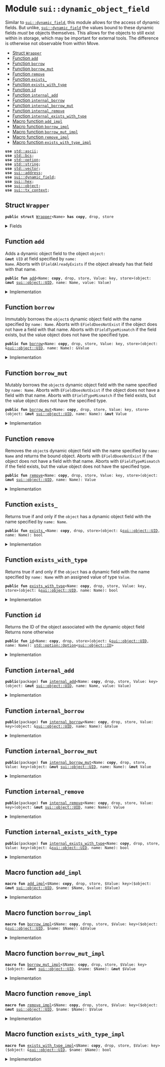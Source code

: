 
<a name="sui_dynamic_object_field"></a>

# Module `sui::dynamic_object_field`

Similar to <code><a href="../sui/dynamic_field.md#sui_dynamic_field">sui::dynamic_field</a></code>, this module allows for the access of dynamic fields. But
unlike, <code><a href="../sui/dynamic_field.md#sui_dynamic_field">sui::dynamic_field</a></code> the values bound to these dynamic fields _must_ be objects
themselves. This allows for the objects to still exist within in storage, which may be important
for external tools. The difference is otherwise not observable from within Move.


-  [Struct `Wrapper`](#sui_dynamic_object_field_Wrapper)
-  [Function `add`](#sui_dynamic_object_field_add)
-  [Function `borrow`](#sui_dynamic_object_field_borrow)
-  [Function `borrow_mut`](#sui_dynamic_object_field_borrow_mut)
-  [Function `remove`](#sui_dynamic_object_field_remove)
-  [Function `exists_`](#sui_dynamic_object_field_exists_)
-  [Function `exists_with_type`](#sui_dynamic_object_field_exists_with_type)
-  [Function `id`](#sui_dynamic_object_field_id)
-  [Function `internal_add`](#sui_dynamic_object_field_internal_add)
-  [Function `internal_borrow`](#sui_dynamic_object_field_internal_borrow)
-  [Function `internal_borrow_mut`](#sui_dynamic_object_field_internal_borrow_mut)
-  [Function `internal_remove`](#sui_dynamic_object_field_internal_remove)
-  [Function `internal_exists_with_type`](#sui_dynamic_object_field_internal_exists_with_type)
-  [Macro function `add_impl`](#sui_dynamic_object_field_add_impl)
-  [Macro function `borrow_impl`](#sui_dynamic_object_field_borrow_impl)
-  [Macro function `borrow_mut_impl`](#sui_dynamic_object_field_borrow_mut_impl)
-  [Macro function `remove_impl`](#sui_dynamic_object_field_remove_impl)
-  [Macro function `exists_with_type_impl`](#sui_dynamic_object_field_exists_with_type_impl)


<pre><code><b>use</b> <a href="../std/ascii.md#std_ascii">std::ascii</a>;
<b>use</b> <a href="../std/bcs.md#std_bcs">std::bcs</a>;
<b>use</b> <a href="../std/option.md#std_option">std::option</a>;
<b>use</b> <a href="../std/string.md#std_string">std::string</a>;
<b>use</b> <a href="../std/vector.md#std_vector">std::vector</a>;
<b>use</b> <a href="../sui/address.md#sui_address">sui::address</a>;
<b>use</b> <a href="../sui/dynamic_field.md#sui_dynamic_field">sui::dynamic_field</a>;
<b>use</b> <a href="../sui/hex.md#sui_hex">sui::hex</a>;
<b>use</b> <a href="../sui/object.md#sui_object">sui::object</a>;
<b>use</b> <a href="../sui/tx_context.md#sui_tx_context">sui::tx_context</a>;
</code></pre>



<a name="sui_dynamic_object_field_Wrapper"></a>

## Struct `Wrapper`



<pre><code><b>public</b> <b>struct</b> <a href="../sui/dynamic_object_field.md#sui_dynamic_object_field_Wrapper">Wrapper</a>&lt;Name&gt; <b>has</b> <b>copy</b>, drop, store
</code></pre>



<details>
<summary>Fields</summary>


<dl>
<dt>
<code>name: Name</code>
</dt>
<dd>
</dd>
</dl>


</details>

<a name="sui_dynamic_object_field_add"></a>

## Function `add`

Adds a dynamic object field to the object <code>object: &<b>mut</b> UID</code> at field specified by <code>name: Name</code>.
Aborts with <code>EFieldAlreadyExists</code> if the object already has that field with that name.


<pre><code><b>public</b> <b>fun</b> <a href="../sui/dynamic_object_field.md#sui_dynamic_object_field_add">add</a>&lt;Name: <b>copy</b>, drop, store, Value: key, store&gt;(object: &<b>mut</b> <a href="../sui/object.md#sui_object_UID">sui::object::UID</a>, name: Name, value: Value)
</code></pre>



<details>
<summary>Implementation</summary>


<pre><code><b>public</b> <b>fun</b> <a href="../sui/dynamic_object_field.md#sui_dynamic_object_field_add">add</a>&lt;Name: <b>copy</b> + drop + store, Value: key + store&gt;(
    // we <b>use</b> &<b>mut</b> UID in several spots <b>for</b> access control
    object: &<b>mut</b> UID,
    name: Name,
    value: Value,
) {
    <a href="../sui/dynamic_object_field.md#sui_dynamic_object_field_add_impl">add_impl</a>!(object, name, value)
}
</code></pre>



</details>

<a name="sui_dynamic_object_field_borrow"></a>

## Function `borrow`

Immutably borrows the <code>object</code>s dynamic object field with the name specified by <code>name: Name</code>.
Aborts with <code>EFieldDoesNotExist</code> if the object does not have a field with that name.
Aborts with <code>EFieldTypeMismatch</code> if the field exists, but the value object does not have the
specified type.


<pre><code><b>public</b> <b>fun</b> <a href="../sui/dynamic_object_field.md#sui_dynamic_object_field_borrow">borrow</a>&lt;Name: <b>copy</b>, drop, store, Value: key, store&gt;(object: &<a href="../sui/object.md#sui_object_UID">sui::object::UID</a>, name: Name): &Value
</code></pre>



<details>
<summary>Implementation</summary>


<pre><code><b>public</b> <b>fun</b> <a href="../sui/dynamic_object_field.md#sui_dynamic_object_field_borrow">borrow</a>&lt;Name: <b>copy</b> + drop + store, Value: key + store&gt;(object: &UID, name: Name): &Value {
    <a href="../sui/dynamic_object_field.md#sui_dynamic_object_field_borrow_impl">borrow_impl</a>!(object, name)
}
</code></pre>



</details>

<a name="sui_dynamic_object_field_borrow_mut"></a>

## Function `borrow_mut`

Mutably borrows the <code>object</code>s dynamic object field with the name specified by <code>name: Name</code>.
Aborts with <code>EFieldDoesNotExist</code> if the object does not have a field with that name.
Aborts with <code>EFieldTypeMismatch</code> if the field exists, but the value object does not have the
specified type.


<pre><code><b>public</b> <b>fun</b> <a href="../sui/dynamic_object_field.md#sui_dynamic_object_field_borrow_mut">borrow_mut</a>&lt;Name: <b>copy</b>, drop, store, Value: key, store&gt;(object: &<b>mut</b> <a href="../sui/object.md#sui_object_UID">sui::object::UID</a>, name: Name): &<b>mut</b> Value
</code></pre>



<details>
<summary>Implementation</summary>


<pre><code><b>public</b> <b>fun</b> <a href="../sui/dynamic_object_field.md#sui_dynamic_object_field_borrow_mut">borrow_mut</a>&lt;Name: <b>copy</b> + drop + store, Value: key + store&gt;(
    object: &<b>mut</b> UID,
    name: Name,
): &<b>mut</b> Value {
    <a href="../sui/dynamic_object_field.md#sui_dynamic_object_field_borrow_mut_impl">borrow_mut_impl</a>!(object, name)
}
</code></pre>



</details>

<a name="sui_dynamic_object_field_remove"></a>

## Function `remove`

Removes the <code>object</code>s dynamic object field with the name specified by <code>name: Name</code> and returns
the bound object.
Aborts with <code>EFieldDoesNotExist</code> if the object does not have a field with that name.
Aborts with <code>EFieldTypeMismatch</code> if the field exists, but the value object does not have the
specified type.


<pre><code><b>public</b> <b>fun</b> <a href="../sui/dynamic_object_field.md#sui_dynamic_object_field_remove">remove</a>&lt;Name: <b>copy</b>, drop, store, Value: key, store&gt;(object: &<b>mut</b> <a href="../sui/object.md#sui_object_UID">sui::object::UID</a>, name: Name): Value
</code></pre>



<details>
<summary>Implementation</summary>


<pre><code><b>public</b> <b>fun</b> <a href="../sui/dynamic_object_field.md#sui_dynamic_object_field_remove">remove</a>&lt;Name: <b>copy</b> + drop + store, Value: key + store&gt;(
    object: &<b>mut</b> UID,
    name: Name,
): Value {
    <a href="../sui/dynamic_object_field.md#sui_dynamic_object_field_remove_impl">remove_impl</a>!(object, name)
}
</code></pre>



</details>

<a name="sui_dynamic_object_field_exists_"></a>

## Function `exists_`

Returns true if and only if the <code>object</code> has a dynamic object field with the name specified by
<code>name: Name</code>.


<pre><code><b>public</b> <b>fun</b> <a href="../sui/dynamic_object_field.md#sui_dynamic_object_field_exists_">exists_</a>&lt;Name: <b>copy</b>, drop, store&gt;(object: &<a href="../sui/object.md#sui_object_UID">sui::object::UID</a>, name: Name): bool
</code></pre>



<details>
<summary>Implementation</summary>


<pre><code><b>public</b> <b>fun</b> <a href="../sui/dynamic_object_field.md#sui_dynamic_object_field_exists_">exists_</a>&lt;Name: <b>copy</b> + drop + store&gt;(object: &UID, name: Name): bool {
    <b>let</b> key = <a href="../sui/dynamic_object_field.md#sui_dynamic_object_field_Wrapper">Wrapper</a> { name };
    field::exists_with_type&lt;<a href="../sui/dynamic_object_field.md#sui_dynamic_object_field_Wrapper">Wrapper</a>&lt;Name&gt;, ID&gt;(object, key)
}
</code></pre>



</details>

<a name="sui_dynamic_object_field_exists_with_type"></a>

## Function `exists_with_type`

Returns true if and only if the <code>object</code> has a dynamic field with the name specified by
<code>name: Name</code> with an assigned value of type <code>Value</code>.


<pre><code><b>public</b> <b>fun</b> <a href="../sui/dynamic_object_field.md#sui_dynamic_object_field_exists_with_type">exists_with_type</a>&lt;Name: <b>copy</b>, drop, store, Value: key, store&gt;(object: &<a href="../sui/object.md#sui_object_UID">sui::object::UID</a>, name: Name): bool
</code></pre>



<details>
<summary>Implementation</summary>


<pre><code><b>public</b> <b>fun</b> <a href="../sui/dynamic_object_field.md#sui_dynamic_object_field_exists_with_type">exists_with_type</a>&lt;Name: <b>copy</b> + drop + store, Value: key + store&gt;(
    object: &UID,
    name: Name,
): bool {
    <a href="../sui/dynamic_object_field.md#sui_dynamic_object_field_exists_with_type_impl">exists_with_type_impl</a>!&lt;_, Value&gt;(object, name)
}
</code></pre>



</details>

<a name="sui_dynamic_object_field_id"></a>

## Function `id`

Returns the ID of the object associated with the dynamic object field
Returns none otherwise


<pre><code><b>public</b> <b>fun</b> <a href="../sui/dynamic_object_field.md#sui_dynamic_object_field_id">id</a>&lt;Name: <b>copy</b>, drop, store&gt;(object: &<a href="../sui/object.md#sui_object_UID">sui::object::UID</a>, name: Name): <a href="../std/option.md#std_option_Option">std::option::Option</a>&lt;<a href="../sui/object.md#sui_object_ID">sui::object::ID</a>&gt;
</code></pre>



<details>
<summary>Implementation</summary>


<pre><code><b>public</b> <b>fun</b> <a href="../sui/dynamic_object_field.md#sui_dynamic_object_field_id">id</a>&lt;Name: <b>copy</b> + drop + store&gt;(object: &UID, name: Name): Option&lt;ID&gt; {
    <b>let</b> key = <a href="../sui/dynamic_object_field.md#sui_dynamic_object_field_Wrapper">Wrapper</a> { name };
    <b>if</b> (!field::exists_with_type&lt;<a href="../sui/dynamic_object_field.md#sui_dynamic_object_field_Wrapper">Wrapper</a>&lt;Name&gt;, ID&gt;(object, key)) <b>return</b> option::none();
    <b>let</b> (_field, value_addr) = field::field_info&lt;<a href="../sui/dynamic_object_field.md#sui_dynamic_object_field_Wrapper">Wrapper</a>&lt;Name&gt;&gt;(object, key);
    option::some(value_addr.to_id())
}
</code></pre>



</details>

<a name="sui_dynamic_object_field_internal_add"></a>

## Function `internal_add`



<pre><code><b>public</b>(package) <b>fun</b> <a href="../sui/dynamic_object_field.md#sui_dynamic_object_field_internal_add">internal_add</a>&lt;Name: <b>copy</b>, drop, store, Value: key&gt;(object: &<b>mut</b> <a href="../sui/object.md#sui_object_UID">sui::object::UID</a>, name: Name, value: Value)
</code></pre>



<details>
<summary>Implementation</summary>


<pre><code><b>public</b>(package) <b>fun</b> <a href="../sui/dynamic_object_field.md#sui_dynamic_object_field_internal_add">internal_add</a>&lt;Name: <b>copy</b> + drop + store, Value: key&gt;(
    // we <b>use</b> &<b>mut</b> UID in several spots <b>for</b> access control
    object: &<b>mut</b> UID,
    name: Name,
    value: Value,
) {
    <a href="../sui/dynamic_object_field.md#sui_dynamic_object_field_add_impl">add_impl</a>!(object, name, value)
}
</code></pre>



</details>

<a name="sui_dynamic_object_field_internal_borrow"></a>

## Function `internal_borrow`



<pre><code><b>public</b>(package) <b>fun</b> <a href="../sui/dynamic_object_field.md#sui_dynamic_object_field_internal_borrow">internal_borrow</a>&lt;Name: <b>copy</b>, drop, store, Value: key&gt;(object: &<a href="../sui/object.md#sui_object_UID">sui::object::UID</a>, name: Name): &Value
</code></pre>



<details>
<summary>Implementation</summary>


<pre><code><b>public</b>(package) <b>fun</b> <a href="../sui/dynamic_object_field.md#sui_dynamic_object_field_internal_borrow">internal_borrow</a>&lt;Name: <b>copy</b> + drop + store, Value: key&gt;(
    object: &UID,
    name: Name,
): &Value {
    <a href="../sui/dynamic_object_field.md#sui_dynamic_object_field_borrow_impl">borrow_impl</a>!(object, name)
}
</code></pre>



</details>

<a name="sui_dynamic_object_field_internal_borrow_mut"></a>

## Function `internal_borrow_mut`



<pre><code><b>public</b>(package) <b>fun</b> <a href="../sui/dynamic_object_field.md#sui_dynamic_object_field_internal_borrow_mut">internal_borrow_mut</a>&lt;Name: <b>copy</b>, drop, store, Value: key&gt;(object: &<b>mut</b> <a href="../sui/object.md#sui_object_UID">sui::object::UID</a>, name: Name): &<b>mut</b> Value
</code></pre>



<details>
<summary>Implementation</summary>


<pre><code><b>public</b>(package) <b>fun</b> <a href="../sui/dynamic_object_field.md#sui_dynamic_object_field_internal_borrow_mut">internal_borrow_mut</a>&lt;Name: <b>copy</b> + drop + store, Value: key&gt;(
    object: &<b>mut</b> UID,
    name: Name,
): &<b>mut</b> Value {
    <a href="../sui/dynamic_object_field.md#sui_dynamic_object_field_borrow_mut_impl">borrow_mut_impl</a>!(object, name)
}
</code></pre>



</details>

<a name="sui_dynamic_object_field_internal_remove"></a>

## Function `internal_remove`



<pre><code><b>public</b>(package) <b>fun</b> <a href="../sui/dynamic_object_field.md#sui_dynamic_object_field_internal_remove">internal_remove</a>&lt;Name: <b>copy</b>, drop, store, Value: key&gt;(object: &<b>mut</b> <a href="../sui/object.md#sui_object_UID">sui::object::UID</a>, name: Name): Value
</code></pre>



<details>
<summary>Implementation</summary>


<pre><code><b>public</b>(package) <b>fun</b> <a href="../sui/dynamic_object_field.md#sui_dynamic_object_field_internal_remove">internal_remove</a>&lt;Name: <b>copy</b> + drop + store, Value: key&gt;(
    object: &<b>mut</b> UID,
    name: Name,
): Value {
    <a href="../sui/dynamic_object_field.md#sui_dynamic_object_field_remove_impl">remove_impl</a>!(object, name)
}
</code></pre>



</details>

<a name="sui_dynamic_object_field_internal_exists_with_type"></a>

## Function `internal_exists_with_type`



<pre><code><b>public</b>(package) <b>fun</b> <a href="../sui/dynamic_object_field.md#sui_dynamic_object_field_internal_exists_with_type">internal_exists_with_type</a>&lt;Name: <b>copy</b>, drop, store, Value: key&gt;(object: &<a href="../sui/object.md#sui_object_UID">sui::object::UID</a>, name: Name): bool
</code></pre>



<details>
<summary>Implementation</summary>


<pre><code><b>public</b>(package) <b>fun</b> <a href="../sui/dynamic_object_field.md#sui_dynamic_object_field_internal_exists_with_type">internal_exists_with_type</a>&lt;Name: <b>copy</b> + drop + store, Value: key&gt;(
    object: &UID,
    name: Name,
): bool {
    <a href="../sui/dynamic_object_field.md#sui_dynamic_object_field_exists_with_type_impl">exists_with_type_impl</a>!&lt;_, Value&gt;(object, name)
}
</code></pre>



</details>

<a name="sui_dynamic_object_field_add_impl"></a>

## Macro function `add_impl`



<pre><code><b>macro</b> <b>fun</b> <a href="../sui/dynamic_object_field.md#sui_dynamic_object_field_add_impl">add_impl</a>&lt;$Name: <b>copy</b>, drop, store, $Value: key&gt;($object: &<b>mut</b> <a href="../sui/object.md#sui_object_UID">sui::object::UID</a>, $name: $Name, $value: $Value)
</code></pre>



<details>
<summary>Implementation</summary>


<pre><code><b>macro</b> <b>fun</b> <a href="../sui/dynamic_object_field.md#sui_dynamic_object_field_add_impl">add_impl</a>&lt;$Name: <b>copy</b> + drop + store, $Value: key&gt;(
    // we <b>use</b> &<b>mut</b> UID in several spots <b>for</b> access control
    $object: &<b>mut</b> UID,
    $name: $Name,
    $value: $Value,
) {
    <b>let</b> object = $object;
    <b>let</b> name = $name;
    <b>let</b> value = $value;
    <b>let</b> key = <a href="../sui/dynamic_object_field.md#sui_dynamic_object_field_Wrapper">Wrapper</a> { name };
    <b>let</b> <a href="../sui/dynamic_object_field.md#sui_dynamic_object_field_id">id</a> = object::id(&value);
    field::add(object, key, <a href="../sui/dynamic_object_field.md#sui_dynamic_object_field_id">id</a>);
    <b>let</b> (field, _) = field::field_info&lt;<a href="../sui/dynamic_object_field.md#sui_dynamic_object_field_Wrapper">Wrapper</a>&lt;$Name&gt;&gt;(object, key);
    add_child_object(field.to_address(), value);
}
</code></pre>



</details>

<a name="sui_dynamic_object_field_borrow_impl"></a>

## Macro function `borrow_impl`



<pre><code><b>macro</b> <b>fun</b> <a href="../sui/dynamic_object_field.md#sui_dynamic_object_field_borrow_impl">borrow_impl</a>&lt;$Name: <b>copy</b>, drop, store, $Value: key&gt;($object: &<a href="../sui/object.md#sui_object_UID">sui::object::UID</a>, $name: $Name): &$Value
</code></pre>



<details>
<summary>Implementation</summary>


<pre><code><b>macro</b> <b>fun</b> <a href="../sui/dynamic_object_field.md#sui_dynamic_object_field_borrow_impl">borrow_impl</a>&lt;$Name: <b>copy</b> + drop + store, $Value: key&gt;(
    $object: &UID,
    $name: $Name,
): &$Value {
    <b>let</b> object = $object;
    <b>let</b> name = $name;
    <b>let</b> key = <a href="../sui/dynamic_object_field.md#sui_dynamic_object_field_Wrapper">Wrapper</a> { name };
    <b>let</b> (field, value_id) = field::field_info&lt;<a href="../sui/dynamic_object_field.md#sui_dynamic_object_field_Wrapper">Wrapper</a>&lt;$Name&gt;&gt;(object, key);
    borrow_child_object&lt;$Value&gt;(field, value_id)
}
</code></pre>



</details>

<a name="sui_dynamic_object_field_borrow_mut_impl"></a>

## Macro function `borrow_mut_impl`



<pre><code><b>macro</b> <b>fun</b> <a href="../sui/dynamic_object_field.md#sui_dynamic_object_field_borrow_mut_impl">borrow_mut_impl</a>&lt;$Name: <b>copy</b>, drop, store, $Value: key&gt;($object: &<b>mut</b> <a href="../sui/object.md#sui_object_UID">sui::object::UID</a>, $name: $Name): &<b>mut</b> $Value
</code></pre>



<details>
<summary>Implementation</summary>


<pre><code><b>macro</b> <b>fun</b> <a href="../sui/dynamic_object_field.md#sui_dynamic_object_field_borrow_mut_impl">borrow_mut_impl</a>&lt;$Name: <b>copy</b> + drop + store, $Value: key&gt;(
    $object: &<b>mut</b> UID,
    $name: $Name,
): &<b>mut</b> $Value {
    <b>let</b> object = $object;
    <b>let</b> name = $name;
    <b>let</b> key = <a href="../sui/dynamic_object_field.md#sui_dynamic_object_field_Wrapper">Wrapper</a> { name };
    <b>let</b> (field, value_id) = field::field_info_mut&lt;<a href="../sui/dynamic_object_field.md#sui_dynamic_object_field_Wrapper">Wrapper</a>&lt;$Name&gt;&gt;(object, key);
    borrow_child_object_mut&lt;$Value&gt;(field, value_id)
}
</code></pre>



</details>

<a name="sui_dynamic_object_field_remove_impl"></a>

## Macro function `remove_impl`



<pre><code><b>macro</b> <b>fun</b> <a href="../sui/dynamic_object_field.md#sui_dynamic_object_field_remove_impl">remove_impl</a>&lt;$Name: <b>copy</b>, drop, store, $Value: key&gt;($object: &<b>mut</b> <a href="../sui/object.md#sui_object_UID">sui::object::UID</a>, $name: $Name): $Value
</code></pre>



<details>
<summary>Implementation</summary>


<pre><code><b>macro</b> <b>fun</b> <a href="../sui/dynamic_object_field.md#sui_dynamic_object_field_remove_impl">remove_impl</a>&lt;$Name: <b>copy</b> + drop + store, $Value: key&gt;(
    $object: &<b>mut</b> UID,
    $name: $Name,
): $Value {
    <b>let</b> object = $object;
    <b>let</b> name = $name;
    <b>let</b> key = <a href="../sui/dynamic_object_field.md#sui_dynamic_object_field_Wrapper">Wrapper</a> { name };
    <b>let</b> (field, value_id) = field::field_info&lt;<a href="../sui/dynamic_object_field.md#sui_dynamic_object_field_Wrapper">Wrapper</a>&lt;$Name&gt;&gt;(object, key);
    <b>let</b> value = remove_child_object&lt;$Value&gt;(field.to_address(), value_id);
    field::remove&lt;<a href="../sui/dynamic_object_field.md#sui_dynamic_object_field_Wrapper">Wrapper</a>&lt;$Name&gt;, ID&gt;(object, key);
    value
}
</code></pre>



</details>

<a name="sui_dynamic_object_field_exists_with_type_impl"></a>

## Macro function `exists_with_type_impl`



<pre><code><b>macro</b> <b>fun</b> <a href="../sui/dynamic_object_field.md#sui_dynamic_object_field_exists_with_type_impl">exists_with_type_impl</a>&lt;$Name: <b>copy</b>, drop, store, $Value: key&gt;($object: &<a href="../sui/object.md#sui_object_UID">sui::object::UID</a>, $name: $Name): bool
</code></pre>



<details>
<summary>Implementation</summary>


<pre><code><b>macro</b> <b>fun</b> <a href="../sui/dynamic_object_field.md#sui_dynamic_object_field_exists_with_type_impl">exists_with_type_impl</a>&lt;$Name: <b>copy</b> + drop + store, $Value: key&gt;(
    $object: &UID,
    $name: $Name,
): bool {
    <b>let</b> object = $object;
    <b>let</b> name = $name;
    <b>let</b> key = <a href="../sui/dynamic_object_field.md#sui_dynamic_object_field_Wrapper">Wrapper</a> { name };
    <b>if</b> (!field::exists_with_type&lt;<a href="../sui/dynamic_object_field.md#sui_dynamic_object_field_Wrapper">Wrapper</a>&lt;$Name&gt;, ID&gt;(object, key)) <b>return</b> <b>false</b>;
    <b>let</b> (field, value_id) = field::field_info&lt;<a href="../sui/dynamic_object_field.md#sui_dynamic_object_field_Wrapper">Wrapper</a>&lt;$Name&gt;&gt;(object, key);
    field::has_child_object_with_ty&lt;$Value&gt;(field.to_address(), value_id)
}
</code></pre>



</details>
